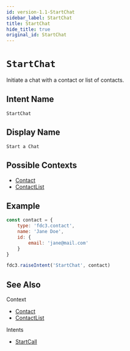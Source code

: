 ```yaml
---
id: version-1.1-StartChat
sidebar_label: StartChat
title: StartChat
hide_title: true
original_id: StartChat
---
```

# `StartChat`

Initiate a chat with a contact or list of contacts.

## Intent Name

`StartChat`

## Display Name

`Start a Chat`

## Possible Contexts

* [Contact](../../context/ref/Contact)
* [ContactList](../../context/ref/ContactList)

## Example

```js
const contact = {
    type: 'fdc3.contact',
    name: 'Jane Doe',
    id: {
        email: 'jane@mail.com'
    }
}

fdc3.raiseIntent('StartChat', contact)
```

## See Also

Context
- [Contact](../../context/ref/Contact)
- [ContactList](../../context/ref/ContactList)

Intents
- [StartCall](StartCall)